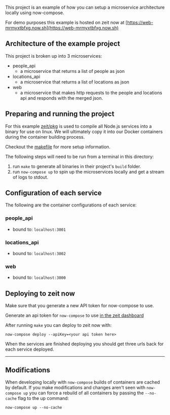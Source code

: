 This project is an example of how you can setup a microservice architecture
locally using now-compose.

For demo purposes this example is hosted on zeit now at [https://web-mrmyxtbfxg.now.sh](https://web-mrmyxtbfxg.now.sh)

## Architecture of the example project

This project is broken up into 3 microservices:

- people_api
  - a microservice that returns a list of people as json
- locations_api
  - a microservice that returns a list of locations as json
- web
  - a microservice that makes http requests to the people and locations api and responds with the merged json.

## Preparing and running the project

For this example [zeit/pkg](https://github.com/zeit/pkg) is used to compile all
Node.js services into a binary for use on linux. We will ultimately copy it into our
Docker containers during the container building process.

Checkout the [makefile](./makefile) for more setup information.

The following steps will need to be run from a terminal in this directory:

1.  run `make` to generate all binaries in their project's `build` folder.
2.  run `now-compose up` to spin up the microservices locally and get a stream of logs to stdout.

## Configuration of each service

The following are the container configurations of each service:

### people_api

- bound to: `localhost:3001`

### locations_api

- bound to: `localhost:3002`

### web

- bound to: `localhost:3000`

## Deploying to zeit now

Make sure that you generate a new API token for now-compose to use.

Generate an api token for `now-compose` to use [in the zeit dashboard](https://zeit.co/account/tokens)

After running `make` you can deploy to zeit now with:

```
now-compose deploy --apiKey=<your api token here>
```

When the services are finished deploying you should get three urls back for each service deployed.

---

## Modifications

When developing locally with `now-compose` builds of containers are cached by default.
If you make modifications and changes aren't seen with `now-compose up` you can force a
rebuild of all containers by passing the `--no-cache` flag to the up command:

```
now-compose up --no-cache
```
